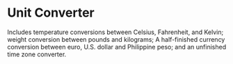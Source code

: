 # Unit Converter
Includes temperature conversions between Celsius, Fahrenheit, and Kelvin; weight conversion between pounds and kilograms; A half-finished currency conversion between euro, U.S. dollar and Philippine peso; and an unfinished time zone converter. 
